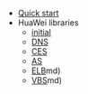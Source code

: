 - [Quick start](quickstart.md)
- HuaWei libraries
  - [initial](huawei-sdk.md)
  - [DNS](dns-sdk.md)
  - [CES](ces-sdk.md)
  - [AS](as-sdk.md)
  - [ELB](elb-sdk.md)md)
  - [VBS](vbs-sdk.md)md)